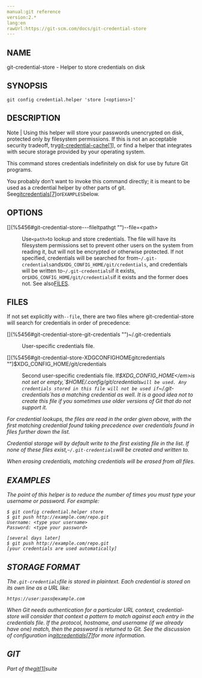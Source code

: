 ```yaml
---
manual:git reference
version:2.*
lang:en
rawUrl:https://git-scm.com/docs/git-credential-store
---
```



## [](%5456#_name "")NAME<a name="_name"></a>


git-credential-store - Helper to store credentials on disk





## [](%5456#_synopsis "")SYNOPSIS<a name="_synopsis"></a>

```
git config credential.helper 'store [<options>]'
```





## [](%5456#_description "")DESCRIPTION<a name="_description"></a>
Note | Using this helper will store your passwords unencrypted on disk, protected only by filesystem permissions. If this is not an acceptable security tradeoff, try[git-credential-cache[1]](%5454  ""), or find a helper that integrates with secure storage provided by your operating system. 




This command stores credentials indefinitely on disk for use by future Git programs.




You probably don’t want to invoke this command directly; it is meant to be used as a credential helper by other parts of git. See[gitcredentials[7]](%5820  "")or`EXAMPLES`below.





## [](%5456#_options "")OPTIONS<a name="_options"></a>
<dl><dt id='git-credential-store---fileltpathgt'>[](%5456#git-credential-store---fileltpathgt "")--file=&lt;path&gt;</dt><dd>

Use`<path>`to lookup and store credentials. The file will have its filesystem permissions set to prevent other users on the system from reading it, but will not be encrypted or otherwise protected. If not specified, credentials will be searched for from`~/.git-credentials`and`$XDG_CONFIG_HOME/git/credentials`, and credentials will be written to`~/.git-credentials`if it exists, or`$XDG_CONFIG_HOME/git/credentials`if it exists and the former does not. See also[FILES](%5456#FILES "").

</dd></dl>



## [](%5456#FILES "")FILES<a name="FILES"></a>


If not set explicitly with`--file`, there are two files where git-credential-store will search for credentials in order of precedence:


<dl><dt id='git-credential-store-git-credentials'>[](%5456#git-credential-store-git-credentials "")~/.git-credentials</dt><dd>

User-specific credentials file.

</dd><dt id='git-credential-store-XDGCONFIGHOMEgitcredentials'>[](%5456#git-credential-store-XDGCONFIGHOMEgitcredentials "")$XDG_CONFIG_HOME/git/credentials</dt><dd>

Second user-specific credentials file. If<em>$XDG_CONFIG_HOME</em>is not set or empty,`$HOME/.config/git/credentials`will be used. Any credentials stored in this file will not be used if`~/.git-credentials`has a matching credential as well. It is a good idea not to create this file if you sometimes use older versions of Git that do not support it.

</dd></dl>


For credential lookups, the files are read in the order given above, with the first matching credential found taking precedence over credentials found in files further down the list.




Credential storage will by default write to the first existing file in the list. If none of these files exist,`~/.git-credentials`will be created and written to.




When erasing credentials, matching credentials will be erased from all files.





## [](%5456#_examples "")EXAMPLES<a name="_examples"></a>


The point of this helper is to reduce the number of times you must type your username or password. For example:



```
$ git config credential.helper store
$ git push http://example.com/repo.git
Username: <type your username>
Password: <type your password>

[several days later]
$ git push http://example.com/repo.git
[your credentials are used automatically]
```





## [](%5456#_storage_format "")STORAGE FORMAT<a name="_storage_format"></a>


The`.git-credentials`file is stored in plaintext. Each credential is stored on its own line as a URL like:



```
https://user:pass@example.com
```




When Git needs authentication for a particular URL context, credential-store will consider that context a pattern to match against each entry in the credentials file. If the protocol, hostname, and username (if we already have one) match, then the password is returned to Git. See the discussion of configuration in[gitcredentials[7]](%5820  "")for more information.





## [](%5456#_git "")GIT<a name="_git"></a>


Part of the[git[1]](%2248  "")suite





